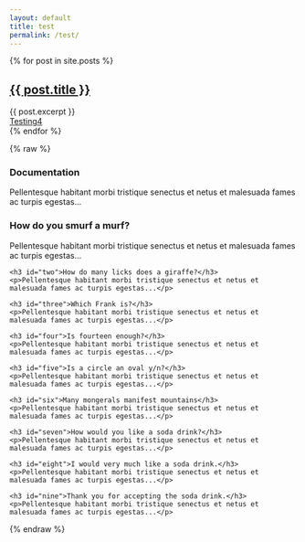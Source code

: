 ```yaml
---
layout: default
title: test
permalink: /test/
---
```


<div class="posts">
  {% for post in site.posts %}
    <article class="post">
      <h1><a href="{{ site.baseurl }}{{ post.url }}">{{ post.title }}</a></h1>
      <div class="entry">{{ post.excerpt }}</div>
      <a href="{{ site.baseurl }}{{ post.url }}" class="read-more">Testing4</a>
    </article>
  {% endfor %}
</div>

<article>

{% raw %}

<article>
  <h1>Documentation</h1>
  
  <p>Pellentesque habitant morbi tristique senectus et netus et malesuada fames ac turpis egestas...</p>  
  
  <div class="all-questions">
    <h3 id="one">How do you smurf a murf?</h3>
    <p>Pellentesque habitant morbi tristique senectus et netus et malesuada fames ac turpis egestas...</p>  
    
    <h3 id="two">How do many licks does a giraffe?</h3>
    <p>Pellentesque habitant morbi tristique senectus et netus et malesuada fames ac turpis egestas...</p>  
    
    <h3 id="three">Which Frank is?</h3>
    <p>Pellentesque habitant morbi tristique senectus et netus et malesuada fames ac turpis egestas...</p>  
    
    <h3 id="four">Is fourteen enough?</h3>
    <p>Pellentesque habitant morbi tristique senectus et netus et malesuada fames ac turpis egestas...</p>  
    
    <h3 id="five">Is a circle an oval y/n?</h3>
    <p>Pellentesque habitant morbi tristique senectus et netus et malesuada fames ac turpis egestas...</p>  
    
    <h3 id="six">Many mongerals manifest mountains</h3>
    <p>Pellentesque habitant morbi tristique senectus et netus et malesuada fames ac turpis egestas...</p>  
    
    <h3 id="seven">How would you like a soda drink?</h3>
    <p>Pellentesque habitant morbi tristique senectus et netus et malesuada fames ac turpis egestas...</p>  
    
    <h3 id="eight">I would very much like a soda drink.</h3>
    <p>Pellentesque habitant morbi tristique senectus et netus et malesuada fames ac turpis egestas...</p>  
    
    <h3 id="nine">Thank you for accepting the soda drink.</h3>
    <p>Pellentesque habitant morbi tristique senectus et netus et malesuada fames ac turpis egestas...</p>  
  </div>
  
</article>

<script src="https://code.jquery.com/jquery-3.6.0.min.js"></script>
<script>
  var ToC =
    "<nav role='navigation' class='table-of-contents'>" +
      "<h2>On this page:</h2>" +
      "<ul>";

  var newLine, el, title, link;

  $("article h3").each(function() {
    el = $(this);
    title = el.text();
    link = "#" + el.attr("id");

    newLine =
      "<li>" +
        "<a href='" + link + "'>" +
          title +
        "</a>" +
      "</li>";

    ToC += newLine;
  });

  ToC +=
     "</ul>" +
    "</nav>";

  $(".all-questions").prepend(ToC);
</script>

{% endraw %}

</article>
